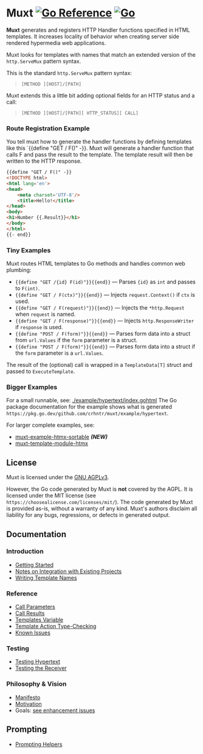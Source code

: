 # Muxt [![Go Reference](https://pkg.go.dev/badge/github.com/crhntr/muxt.svg)](https://pkg.go.dev/github.com/crhntr/muxt) [![Go](https://github.com/crhntr/muxt/actions/workflows/go.yml/badge.svg)](https://github.com/crhntr/muxt/actions/workflows/go.yml)

**Muxt** generates and registers HTTP Handler functions specified in HTML templates.
It increases locality of behavior when creating server side rendered hypermedia web applications.

Muxt looks for templates with names that match an extended version of the `http.ServeMux` pattern syntax.

This is the standard `http.ServeMux` pattern syntax:

> `[METHOD ][HOST]/[PATH]`

Muxt extends this a little bit adding optional fields for an HTTP status and a call:

> `[METHOD ][HOST]/[PATH][ HTTP_STATUS][ CALL]`

### Route Registration Example

You tell muxt how to generate the handler functions by defining templates like this `{{define "GET / F()" -}}.
Muxt will generate a handler function that calls F and pass the result to the template.
The template result will then be written to the HTTP response.

```html
{{define "GET / F()" -}}
<!DOCTYPE html>
<html lang='en'>
<head>
    <meta charset='UTF-8'/>
    <title>Hello!</title>
</head>
<body>
<h1>Number {{.Result}}</h1>
</body>
</html>
{{- end}}
```

### Tiny Examples

Muxt routes HTML templates to Go methods and handles common web plumbing:

* `{{define "GET /{id} F(id)"}}{{end}}` — Parses `{id}` as `int` and passes to `F(int)`.
* `{{define "GET / F(ctx)"}}{{end}}` — Injects `request.Context()` if `ctx` is used.
* `{{define "GET / F(request)"}}{{end}}` — Injects the `*http.Request` when `request` is named.
* `{{define "GET / F(response)"}}{{end}}` — Injects `http.ResponseWriter` if `response` is used.
* `{{define "POST / F(form)"}}{{end}}` — Parses form data into a struct from `url.Values` if the `form` parameter is a struct.
* `{{define "POST / F(form)"}}{{end}}` — Parses form data into a struct if the `form` parameter is a `url.Values`.

The result of the (optional) call is wrapped in a `TemplateData[T]` struct and passed to `ExecuteTemplate`.

### Bigger Examples

For a small runnable, see: [./example/hypertext/index.gohtml](./example/hypertext/index.gohtml)
The Go package documentation for the example shows what is generated `https://pkg.go.dev/github.com/crhntr/muxt/example/hypertext`.

For larger complete examples, see:
- [muxt-example-htmx-sortable](http://github.com/crhntr/muxt-example-htmx-sortable) _**(NEW)**_
- [muxt-template-module-htmx](https://github.com/crhntr/muxt-template-module-htmx)

## License

Muxt is licensed under the [GNU AGPLv3](LICENSE).

However, the Go code generated by Muxt is **not** covered by the AGPL.
It is licensed under the MIT license (see `https://choosealicense.com/licenses/mit/`).
The code generated by Muxt is provided as-is, without a warranty of any kind.
Muxt's authors disclaim all liability for any bugs, regressions, or defects in generated output.
## Documentation

### Introduction

- [Getting Started](./docs/getting_started.md)
- [Notes on Integration with Existing Projects](./docs/integrating.md)
- [Writing Template Names](./docs/template_names.md)

### Reference

- [Call Parameters](./docs/call_parameters.md)
- [Call Results](./docs/call_results.md)
- [Templates Variable](./docs/templates_variable.md)
- [Template Action Type-Checking](./docs/action_type_checking.md)
- [Known Issues](./docs/known_issues.md)

### Testing

- [Testing Hypertext](./docs/testing_hypertext.md)
- [Testing the Receiver](./docs/testing_the_receiver.md)

### Philosophy & Vision

- [Manifesto](./docs/manifesto.md)
- [Motivation](./docs/motivation.md)
- Goals:
  [see enhancement issues](https://github.com/crhntr/muxt/issues?q=is%3Aissue%20state%3Aopen%20label%3Aenhancement)


## Prompting

- [Prompting Helpers](./docs/prompts)